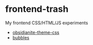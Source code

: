 # frontend-trash
My frontend CSS/HTML/JS experiments

- [obsidianite-theme-css](obsidianite-theme-css/)
- [bubbles](bubbles/)
